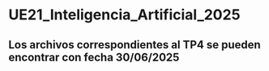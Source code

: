 # UE21_Inteligencia_Artificial_2025
## Los archivos correspondientes al TP4 se pueden encontrar con fecha 30/06/2025
